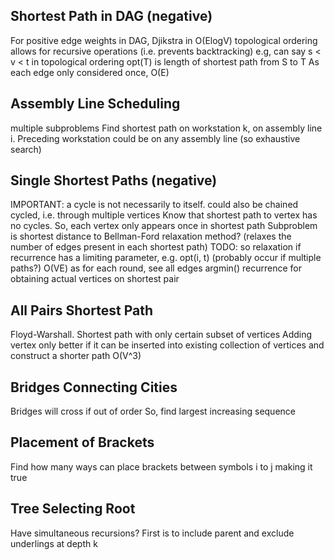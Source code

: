 <!-- SPDX-License-Identifier: zlib-acknowledgement -->

## Shortest Path in DAG (negative)
For positive edge weights in DAG, Djikstra in O(ElogV)
topological ordering allows for recursive operations (i.e. prevents backtracking)
e.g, can say s < v < t in topological ordering
opt(T) is length of shortest path from S to T
As each edge only considered once, O(E)

## Assembly Line Scheduling
multiple subproblems
Find shortest path on workstation k, on assembly line i.
Preceding workstation could be on any assembly line (so exhaustive search)

## Single Shortest Paths (negative)
IMPORTANT: a cycle is not necessarily to itself. could also be chained cycled, i.e. through multiple vertices
Know that shortest path to vertex has no cycles. So, each vertex only appears once in shortest path
Subproblem is shortest distance to 
Bellman-Ford relaxation method? (relaxes the number of edges present in each shortest path)
TODO: so relaxation if recurrence has a limiting parameter, e.g. opt(i, t)
(probably occur if multiple paths?)
O(VE) as for each round, see all edges
argmin() recurrence for obtaining actual vertices on shortest pair

## All Pairs Shortest Path
Floyd-Warshall.
Shortest path with only certain subset of vertices 
Adding vertex only better if it can be inserted into existing collection of vertices and construct a shorter path
O(V^3)

## Bridges Connecting Cities
Bridges will cross if out of order
So, find largest increasing sequence

## Placement of Brackets
Find how many ways can place brackets between symbols i to j making it true 

## Tree Selecting Root
Have simultaneous recursions?
First is to include parent and exclude underlings at depth k
